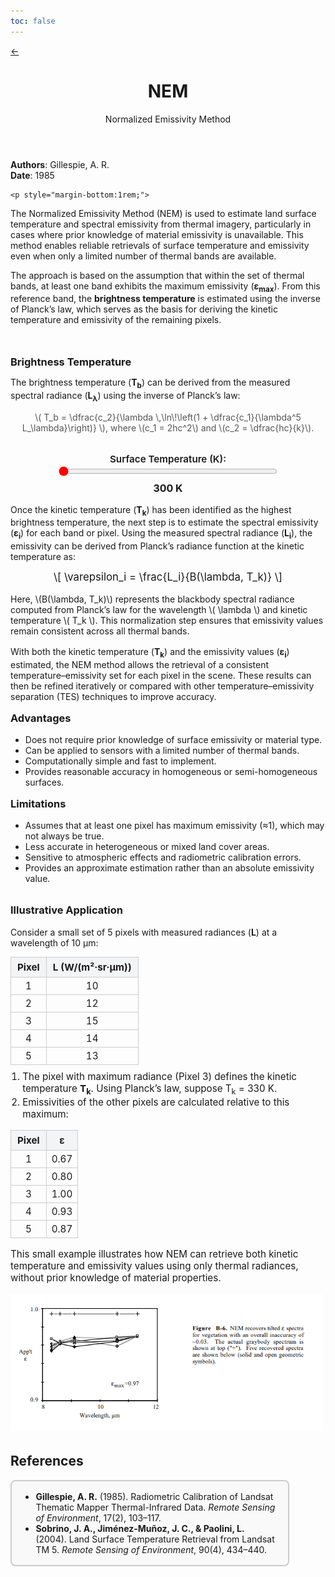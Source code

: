 ```yaml
---
toc: false
---
```


<link rel="stylesheet" href="/algorithms/algorithm.css">

<div>
  <a href="/" class="alg-back" aria-label="Back to home">←</a>
</div>

<div class="alg-container">
  <header class="alg-hero">
    <h1>NEM</h1>
    <p>Normalized Emissivity Method</p>
  </header>

  <section class="alg-meta">
    <div><strong>Authors</strong>: Gillespie, A. R.</div>
    <span class="sep"></span>
    <div><strong>Date</strong>: 1985</div>
  </section>




  <section class="alg-section alg-narrow">



    
    <p style="margin-bottom:1rem;">
  The Normalized Emissivity Method (NEM) is used to estimate land surface temperature and spectral emissivity from thermal imagery, particularly in cases where prior knowledge of material emissivity is unavailable. This method enables reliable retrievals of surface temperature and emissivity even when only a limited number of thermal bands are available.
</p>

<p style="margin-bottom:1rem;">
  The approach is based on the assumption that within the set of thermal bands, at least one band exhibits the maximum emissivity (<strong>ε<sub>max</sub></strong>).
  From this reference band, the <strong>brightness temperature</strong> is estimated using the inverse of Planck’s law, which serves as the basis for deriving the kinetic temperature and emissivity of the remaining pixels.
</p>

  </br>

  


  <h3 style="margin:1rem 0 0.5rem">Brightness Temperature</h3>
  <p>
  The brightness temperature (<strong>T<sub>b</sub></strong>) can be derived from the
  measured spectral radiance (<strong>L<sub>λ</sub></strong>) using the inverse of Planck’s law:
  </p>
  
  <p style="text-align:center; color:#555; margin-top:0;">
  \( T_b = \dfrac{c_2}{\lambda \,\ln\!\left(1 + \dfrac{c_1}{\lambda^5 L_\lambda}\right)} \), 
  where \(c_1 = 2hc^2\) and \(c_2 = \dfrac{hc}{k}\).
  </p>


   
  

  <!-- Contenedor donde irá el gráfico -->
  <div id="nem-plot" class="alg-figure bleed" style="margin-top:1rem;">
  </div>

  <!-- Controles interactivos -->
  <div style="margin-top:2rem; text-align:center;">
    <label for="tempRange" style="font-weight:600; font-size:0.95rem;">Surface Temperature (K):</label><br>
    <input 
      type="range" 
      id="tempRange" 
      min="300" 
      max="2000" 
      value="300" 
      step="1"
      style="width:350px; accent-color:#ff0000; vertical-align:middle;">
    <div id="tempValue" style="font-weight:700; font-size:1rem; margin-top:0.4rem;">300 K</div>
  </div>

  <script type="module">
    import * as Plot from "https://cdn.jsdelivr.net/npm/@observablehq/plot@0.6/+esm";

    // --- Constantes físicas ---
    const c = 299792458;       // m/s
    const h = 6.62607015e-34;  // J·s
    const k = 1.380649e-23;    // J/K

    // --- Parámetros base ---
    const lambda_um = 10;      // µm
    const lambda_m = lambda_um * 1e-6;
    const samples = 200;

    // --- Función Tb(eps) ---
    function brightnessTemp(eps, T, lambda_m) {
      const exponent = (h * c) / (lambda_m * k * T);
      return (h * c) / (lambda_m * k * Math.log(1 + (Math.exp(exponent) - 1) / eps));
    }

    // --- Generar datos ---
    function generateData(T) {
      return Array.from({ length: samples }, (_, i) => {
        const eps = 0.3 + 0.7 * (i / (samples - 1));
        return { epsilon: eps, Tb: brightnessTemp(eps, T, lambda_m) };
      });
    }

    // --- Dibujar gráfico ---
    function renderPlot(T) {
      const data = generateData(T);

      const chart = Plot.plot({
        height: 350,
        marginLeft: 70,
        marginBottom: 45,
        x: { label: "Emissivity (ε)", domain: [0.3, 1.0] },
        y: { label: "Brightness Temperature (K)", grid: true },
        marks: [
          Plot.line(data, { x: "epsilon", y: "Tb", stroke: "#f30606ff", strokeWidth: 2 }),
          Plot.ruleY([T], { stroke: "#666", strokeDasharray: "4 4" }),
          Plot.text(
            [{ epsilon: 0.95, Tb: T, label: `Tₛ = ${T} K` }],
            { x: "epsilon", y: "Tb", text: "label", fontSize: 12, dy: -6, fill: "#333" }
          )
        ]
      });

      const div = document.getElementById("nem-plot");
      div.innerHTML = "";
      div.append(chart);
    }

    // --- Interactividad ---
    const tempSlider = document.getElementById("tempRange");
    const tempValue = document.getElementById("tempValue");

    function updatePlot() {
      const T = parseInt(tempSlider.value);
      tempValue.textContent = `${T} K`;
      renderPlot(T);
    }

    tempSlider.addEventListener("input", updatePlot);
    updatePlot(); // inicializa
  </script>
  
  <p style="margin-top:1rem;">
  Once the kinetic temperature (<strong>T<sub>k</sub></strong>) has been identified as the highest
  brightness temperature, the next step is to estimate the spectral emissivity
  (<strong>ε<sub>i</sub></strong>) for each band or pixel.
  Using the measured spectral radiance (<strong>L<sub>i</sub></strong>), the emissivity can be derived
  from Planck’s radiance function at the kinetic temperature as:
</p>

<p style="text-align:center; font-size:1.05rem; margin-top:0.6rem;">
  \[
    \varepsilon_i = \frac{L_i}{B(\lambda, T_k)}
  \]
</p>

<p style="margin-top:0.6rem;">
  Here, \(B(\lambda, T_k)\) represents the blackbody spectral radiance computed from Planck’s law
  for the wavelength \( \lambda \) and kinetic temperature \( T_k \).
  This normalization step ensures that emissivity values remain consistent across all thermal bands.
</p>
<p style="margin-top:1rem;">
  With both the kinetic temperature (<strong>T<sub>k</sub></strong>) and the emissivity values
  (<strong>ε<sub>i</sub></strong>) estimated, the NEM method allows the retrieval of a
  consistent temperature–emissivity set for each pixel in the scene.
  These results can then be refined iteratively or compared with other
  temperature–emissivity separation (TES) techniques to improve accuracy.
</p>


<h3 style="margin-top:1rem;">Advantages</h3>
<ul>
  <li>Does not require prior knowledge of surface emissivity or material type.</li>
  <li>Can be applied to sensors with a limited number of thermal bands.</li>
  <li>Computationally simple and fast to implement.</li>
  <li>Provides reasonable accuracy in homogeneous or semi-homogeneous surfaces.</li>
</ul>

<h3 style="margin-top:1rem;">Limitations</h3>
<ul>
  <li>Assumes that at least one pixel has maximum emissivity (≈1), which may not always be true.</li>
  <li>Less accurate in heterogeneous or mixed land cover areas.</li>
  <li>Sensitive to atmospheric effects and radiometric calibration errors.</li>
  <li>Provides an approximate estimation rather than an absolute emissivity value.</li>
</ul>


<h3 style="margin-top:2rem;">Illustrative Application</h3>

<p>
  Consider a small set of 5 pixels with measured radiances (<strong>L</strong>) at a wavelength of 10 μm:
</p>

<table style="width:50%; border-collapse: collapse; margin: 0.5rem 0; font-size: 0.95rem;">
  <thead>
    <tr style="background-color:#f3f4f6;">
      <th style="border: 1px solid #ccc; padding: 6px 10px; text-align:center;">Pixel</th>
      <th style="border: 1px solid #ccc; padding: 6px 10px; text-align:center;">L (W/(m²·sr·μm))</th>
    </tr>
  </thead>
  <tbody>
    <tr><td style="border: 1px solid #ccc; padding: 4px 8px; text-align:center;">1</td><td style="border: 1px solid #ccc; padding: 4px 8px; text-align:center;">10</td></tr>
    <tr><td style="border: 1px solid #ccc; padding: 4px 8px; text-align:center;">2</td><td style="border: 1px solid #ccc; padding: 4px 8px; text-align:center;">12</td></tr>
    <tr><td style="border: 1px solid #ccc; padding: 4px 8px; text-align:center;">3</td><td style="border: 1px solid #ccc; padding: 4px 8px; text-align:center;">15</td></tr>
    <tr><td style="border: 1px solid #ccc; padding: 4px 8px; text-align:center;">4</td><td style="border: 1px solid #ccc; padding: 4px 8px; text-align:center;">14</td></tr>
    <tr><td style="border: 1px solid #ccc; padding: 4px 8px; text-align:center;">5</td><td style="border: 1px solid #ccc; padding: 4px 8px; text-align:center;">13</td></tr>
  </tbody>
</table>

<ol style="margin-top:0.6rem; padding-left:1.2rem; font-size:0.95rem;">
  <li>The pixel with maximum radiance (Pixel 3) defines the kinetic temperature <strong>T<sub>k</sub></strong>. Using Planck’s law, suppose T<sub>k</sub> = 330 K.</li>
  <li>Emissivities of the other pixels are calculated relative to this maximum:</li>
</ol>

<table style="width:50%; border-collapse: collapse; margin: 0.5rem 0 1rem 0; font-size: 0.95rem;">
  <thead>
    <tr style="background-color:#f3f4f6;">
      <th style="border: 1px solid #ccc; padding: 6px 10px; text-align:center;">Pixel</th>
      <th style="border: 1px solid #ccc; padding: 6px 10px; text-align:center;">ε</th>
    </tr>
  </thead>
  <tbody>
    <tr><td style="border: 1px solid #ccc; padding: 4px 8px; text-align:center;">1</td><td style="border: 1px solid #ccc; padding: 4px 8px; text-align:center;">0.67</td></tr>
    <tr><td style="border: 1px solid #ccc; padding: 4px 8px; text-align:center;">2</td><td style="border: 1px solid #ccc; padding: 4px 8px; text-align:center;">0.80</td></tr>
    <tr><td style="border: 1px solid #ccc; padding: 4px 8px; text-align:center;">3</td><td style="border: 1px solid #ccc; padding: 4px 8px; text-align:center;">1.00</td></tr>
    <tr><td style="border: 1px solid #ccc; padding: 4px 8px; text-align:center;">4</td><td style="border: 1px solid #ccc; padding: 4px 8px; text-align:center;">0.93</td></tr>
    <tr><td style="border: 1px solid #ccc; padding: 4px 8px; text-align:center;">5</td><td style="border: 1px solid #ccc; padding: 4px 8px; text-align:center;">0.87</td></tr>
  </tbody>
</table>

<p style="font-size:0.95rem;">
  This small example illustrates how NEM can retrieve both kinetic temperature and emissivity values using only thermal radiances, without prior knowledge of material properties.
</p>

<!-- Contenedor del gráfico -->
<div id="nem-scatter-interactive" class="alg-figure" style="margin-top:1rem;"></div>

<script type="module">
  import * as Plot from "https://cdn.jsdelivr.net/npm/@observablehq/plot@0.6/+esm";

  // Datos base
  const data = [
    { pixel: 1, L: 10, eps: 0.67 },
    { pixel: 2, L: 12, eps: 0.80 },
    { pixel: 3, L: 15, eps: 1.00 },
    { pixel: 4, L: 14, eps: 0.93 },
    { pixel: 5, L: 13, eps: 0.87 },
  ];

  // Crear gráfico
  const chart = Plot.plot({
    height: 340,
    marginLeft: 65,
    marginBottom: 45,
    x: { label: "Emissivity (ε)", domain: [0.6, 1.05] },
    y: { label: "Radiance (W/(m²·sr·μm))", domain: [9, 16], grid: true },
    marks: [
      Plot.line(data, { x: "eps", y: "L", stroke: "#eb0808ff", strokeWidth: 2 }),
      Plot.dot(data, { 
        x: "eps", 
        y: "L", 
        r: 5, 
        fill: "#f50b0bff", 
        title: d => 
          `Pixel: ${d.pixel}\nε: ${d.eps.toFixed(2)}\nL: ${d.L.toFixed(2)} W/(m²·sr·μm)`
      }),
      Plot.text(data, { 
        x: "eps", 
        y: "L", 
        text: d => `${d.pixel}`, 
        dy: -10, 
        fill: "#111", 
        fontSize: 12, 
        fontWeight: 600 
      })
    ],
  });

  document.getElementById("nem-scatter-interactive").append(chart);
</script>




<img src="assets/nempaper.png" alt="Paper original" width="500">



<h2 style="margin-top:2rem;">References</h2>

<div style="border: 2px solid #ccc; padding: 1rem 1.2rem; background-color: #f9f9f9; border-radius: 8px; width: 80%; margin-bottom: 2rem;">
  <ul style="margin:0; padding-left:1.2rem;">
    <li><strong>Gillespie, A. R.</strong> (1985). Radiometric Calibration of Landsat Thematic Mapper Thermal-Infrared Data. <em>Remote Sensing of Environment</em>, 17(2), 103–117.</li>
    <li><strong>Sobrino, J. A., Jiménez-Muñoz, J. C., & Paolini, L.</strong> (2004). Land Surface Temperature Retrieval from Landsat TM 5. <em>Remote Sensing of Environment</em>, 90(4), 434–440.</li>
    
  </ul>
</div>



  



<!-- MathJax loader (only add once on the page) -->
<script>
window.MathJax = { tex: { inlineMath: [['$', '$'], ['\\(', '\\)']] } };
</script>
<script async src="https://cdn.jsdelivr.net/npm/mathjax@3/es5/tex-mml-chtml.js"></script>


</section>
</div>

